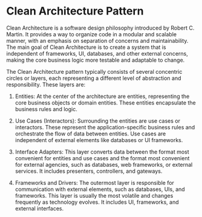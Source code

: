 # Clean Architecture Pattern

Clean Architecture is a software design philosophy introduced by Robert C. Martin. 
It provides a way to organize code in a modular and scalable manner, with an emphasis on separation of concerns and maintainability.
The main goal of Clean Architecture is to create a system that is independent of frameworks, UI, databases,
and other external concerns, making the core business logic more testable and adaptable to change.

The Clean Architecture pattern typically consists of several concentric circles or layers, each representing a different level of abstraction and responsibility.
These layers are:

1. Entities: At the center of the architecture are entities, representing the core business objects or domain entities.
These entities encapsulate the business rules and logic.

2. Use Cases (Interactors): Surrounding the entities are use cases or interactors.
These represent the application-specific business rules and orchestrate the flow of data between entities.
Use cases are independent of external elements like databases or UI frameworks.

3. Interface Adapters: This layer converts data between the format most convenient for entities and use cases
and the format most convenient for external agencies, such as databases, web frameworks, or external services.
It includes presenters, controllers, and gateways.

4. Frameworks and Drivers: The outermost layer is responsible for communication with external elements, such as databases,
UIs, and frameworks. This layer is usually the most volatile and changes frequently as technology evolves.
It includes UI, frameworks, and external interfaces.
